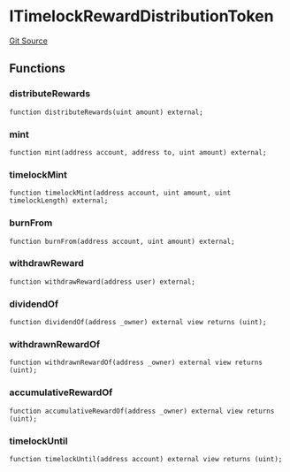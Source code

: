 # ITimelockRewardDistributionToken
[Git Source](https://github.com/FloorDAO/floor-v2/blob/fce0c6edadd90eef36eb24d13cfb5b386eeb9d00/src/interfaces/nftx/TimelockRewardDistributionToken.sol)


## Functions
### distributeRewards


```solidity
function distributeRewards(uint amount) external;
```

### mint


```solidity
function mint(address account, address to, uint amount) external;
```

### timelockMint


```solidity
function timelockMint(address account, uint amount, uint timelockLength) external;
```

### burnFrom


```solidity
function burnFrom(address account, uint amount) external;
```

### withdrawReward


```solidity
function withdrawReward(address user) external;
```

### dividendOf


```solidity
function dividendOf(address _owner) external view returns (uint);
```

### withdrawnRewardOf


```solidity
function withdrawnRewardOf(address _owner) external view returns (uint);
```

### accumulativeRewardOf


```solidity
function accumulativeRewardOf(address _owner) external view returns (uint);
```

### timelockUntil


```solidity
function timelockUntil(address account) external view returns (uint);
```

